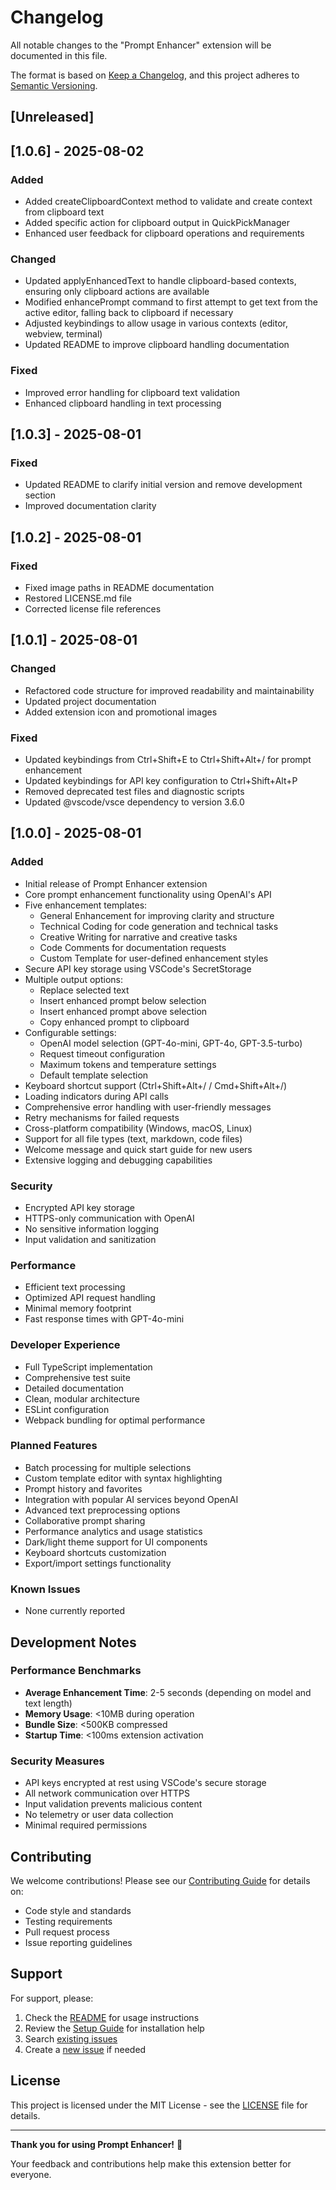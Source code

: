 # Changelog

All notable changes to the "Prompt Enhancer" extension will be documented in this file.

The format is based on [Keep a Changelog](https://keepachangelog.com/en/1.0.0/),
and this project adheres to [Semantic Versioning](https://semver.org/spec/v2.0.0.html).

## [Unreleased]

## [1.0.6] - 2025-08-02

### Added
- Added createClipboardContext method to validate and create context from clipboard text
- Added specific action for clipboard output in QuickPickManager
- Enhanced user feedback for clipboard operations and requirements

### Changed
- Updated applyEnhancedText to handle clipboard-based contexts, ensuring only clipboard actions are available
- Modified enhancePrompt command to first attempt to get text from the active editor, falling back to clipboard if necessary
- Adjusted keybindings to allow usage in various contexts (editor, webview, terminal)
- Updated README to improve clipboard handling documentation

### Fixed
- Improved error handling for clipboard text validation
- Enhanced clipboard handling in text processing

## [1.0.3] - 2025-08-01

### Fixed
- Updated README to clarify initial version and remove development section
- Improved documentation clarity

## [1.0.2] - 2025-08-01

### Fixed
- Fixed image paths in README documentation
- Restored LICENSE.md file
- Corrected license file references

## [1.0.1] - 2025-08-01

### Changed
- Refactored code structure for improved readability and maintainability
- Updated project documentation
- Added extension icon and promotional images

### Fixed
- Updated keybindings from Ctrl+Shift+E to Ctrl+Shift+Alt+/ for prompt enhancement
- Updated keybindings for API key configuration to Ctrl+Shift+Alt+P
- Removed deprecated test files and diagnostic scripts
- Updated @vscode/vsce dependency to version 3.6.0

## [1.0.0] - 2025-08-01

### Added
- Initial release of Prompt Enhancer extension
- Core prompt enhancement functionality using OpenAI's API
- Five enhancement templates:
  - General Enhancement for improving clarity and structure
  - Technical Coding for code generation and technical tasks
  - Creative Writing for narrative and creative tasks
  - Code Comments for documentation requests
  - Custom Template for user-defined enhancement styles
- Secure API key storage using VSCode's SecretStorage
- Multiple output options:
  - Replace selected text
  - Insert enhanced prompt below selection
  - Insert enhanced prompt above selection
  - Copy enhanced prompt to clipboard
- Configurable settings:
  - OpenAI model selection (GPT-4o-mini, GPT-4o, GPT-3.5-turbo)
  - Request timeout configuration
  - Maximum tokens and temperature settings
  - Default template selection
- Keyboard shortcut support (Ctrl+Shift+Alt+/ / Cmd+Shift+Alt+/)
- Loading indicators during API calls
- Comprehensive error handling with user-friendly messages
- Retry mechanisms for failed requests
- Cross-platform compatibility (Windows, macOS, Linux)
- Support for all file types (text, markdown, code files)
- Welcome message and quick start guide for new users
- Extensive logging and debugging capabilities

### Security
- Encrypted API key storage
- HTTPS-only communication with OpenAI
- No sensitive information logging
- Input validation and sanitization

### Performance
- Efficient text processing
- Optimized API request handling
- Minimal memory footprint
- Fast response times with GPT-4o-mini

### Developer Experience
- Full TypeScript implementation
- Comprehensive test suite
- Detailed documentation
- Clean, modular architecture
- ESLint configuration
- Webpack bundling for optimal performance

### Planned Features
- Batch processing for multiple selections
- Custom template editor with syntax highlighting
- Prompt history and favorites
- Integration with popular AI services beyond OpenAI
- Advanced text preprocessing options
- Collaborative prompt sharing
- Performance analytics and usage statistics
- Dark/light theme support for UI components
- Keyboard shortcuts customization
- Export/import settings functionality

### Known Issues
- None currently reported

## Development Notes

### Performance Benchmarks
- **Average Enhancement Time**: 2-5 seconds (depending on model and text length)
- **Memory Usage**: <10MB during operation
- **Bundle Size**: <500KB compressed
- **Startup Time**: <100ms extension activation

### Security Measures
- API keys encrypted at rest using VSCode's secure storage
- All network communication over HTTPS
- Input validation prevents malicious content
- No telemetry or user data collection
- Minimal required permissions

## Contributing

We welcome contributions! Please see our [Contributing Guide](CONTRIBUTING.md) for details on:
- Code style and standards
- Testing requirements
- Pull request process
- Issue reporting guidelines

## Support

For support, please:
1. Check the [README](README.md) for usage instructions
2. Review the [Setup Guide](SETUP.md) for installation help
3. Search [existing issues](https://github.com/ruhanirabin/vscode-prompt-enhancer/issues)
4. Create a [new issue](https://github.com/ruhanirabin/vscode-prompt-enhancer/issues/new) if needed

## License

This project is licensed under the MIT License - see the [LICENSE](LICENSE) file for details.

---

**Thank you for using Prompt Enhancer!** 🚀

Your feedback and contributions help make this extension better for everyone.